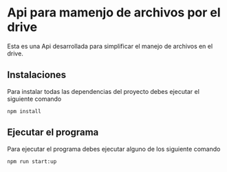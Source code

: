 # Api para mamenjo de archivos por el drive
Esta es una Api desarrollada para simplificar el manejo de archivos en el drive.

## Instalaciones

Para instalar todas las dependencias del proyecto debes ejecutar el siguiente comando
```
npm install
```

## Ejecutar el programa

Para ejecutar el programa debes ejecutar alguno de los siguiente comando
```
npm run start:up
```

